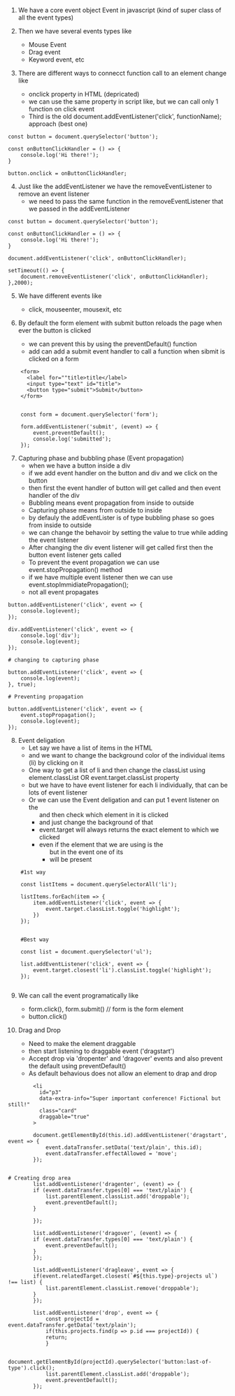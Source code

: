 1. We have a core event object Event in javascript (kind of super class of all the event types)

2. Then we have several events types like

   - Mouse Event
   - Drag event
   - Keyword event, etc

3. There are different ways to connecct function call to an element change like
   - onclick property in HTML (depricated)
   - we can use the same property in script like, but we can call only 1 function on click event
   - Third is the old document.addEventListener('click', functionName); approach (best one)

```
const button = document.querySelector('button');

const onButtonClickHandler = () => {
    console.log('Hi there!');
}

button.onclick = onButtonClickHandler;

```

4. Just like the addEventListener we have the removeEventListener to remove an event listener
   - we need to pass the same function in the removeEventListener that we passed in the addEventListener

```
const button = document.querySelector('button');

const onButtonClickHandler = () => {
    console.log('Hi there!');
}

document.addEventListener('click', onButtonClickHandler);

setTimeout(() => {
    document.removeEventListener('click', onButtonClickHandler);
},2000);

```

5. We have different events like

   - click, mouseenter, mousexit, etc

6. By default the form element with submit button reloads the page when ever the button is clicked
   - we can prevent this by using the preventDefault() function
   - add can add a submit event handler to call a function when sibmit is clicked on a form

```
    <form>
      <label for=""title>title</label>
      <input type="text" id="title">
      <button type="submit">Submit</button>
    </form>


    const form = document.querySelector('form');

    form.addEventListener('submit', (event) => {
        event.preventDefault();
        console.log('submitted');
    });
```

7. Capturing phase and bubbling phase (Event propagation)
   - when we have a button inside a div
   - if we add event handler on the button and div and we click on the button
   - then first the event handler of button will get called and then event handler of the div
   - Bubbling means event propagation from inside to outside
   - Capturing phase means from outside to inside
   - by defauly the addEventLister is of type bubbling phase so goes from inside to outside
   - we can change the behavoir by setting the value to true while adding the event listener
   - After changing the div event listener will get called first then the button event listener gets called
   - To prevent the event propagation we can use event.stopPropagation() method
   - if we have multiple event listener then we can use event.stopImmidiatePropagation();
   - not all event propagates

```
button.addEventListener('click', event => {
    console.log(event);
});

div.addEventListener('click', event => {
    console.log('div');
    console.log(event);
});

# changing to capturing phase

button.addEventListener('click', event => {
    console.log(event);
}, true);

# Preventing propagation

button.addEventListener('click', event => {
    event.stopPropagation();
    console.log(event);
});
```

8. Event deligation
    - Let say we have a list of items in the HTML
    - and we want to change the background color of the individual items (li) by clicking on it
    - One way to get a list of li and then change the classList using element.classList OR event.target.classList property
    - but we have to have event listener for each li individually, that can be lots of event listener
    - Or we can use the Event deligation and can put 1 event listener on the <ul> and then check which element in it is clicked
    - and just change the background of that
    - event.target will always returns the exact element to which we clicked
    - even if the element that we are using is the <ul> but in the event one of its <li> will be present

```
    #1st way

    const listItems = document.querySelectorAll('li');

    listItems.forEach(item => {
        item.addEventListener('click', event => {
            event.target.classList.toggle('highlight');
        })
    });


    #Best way

    const list = document.querySelector('ul');

    list.addEventListener('click', event => {
        event.target.closest('li').classList.toggle('highlight');
    });


```

9. We can call the event programatically like
    - form.click(), form.submit()       // form is the form element
    - button.click()


10. Drag and Drop
    - Need to make the element draggable
    - then start listening to draggable event ('dragstart')
    - Accept drop via 'dropenter' and 'dragover' events and also prevent the default using preventDefault()
    - As default behavious does not allow an element to drap and drop

```
        <li
          id="p3"
          data-extra-info="Super important conference! Fictional but still!"
          class="card"
          draggable="true"
        >

        document.getElementById(this.id).addEventListener('dragstart', event => {
            event.dataTransfer.setData('text/plain', this.id);
            event.dataTransfer.effectAllowed = 'move';
        });


# Creating drop area
        list.addEventListener('dragenter', (event) => {
        if (event.dataTransfer.types[0] === 'text/plain') {
            list.parentElement.classList.add('droppable');
            event.preventDefault();
        }
        
        });

        list.addEventListener('dragover', (event) => {
        if (event.dataTransfer.types[0] === 'text/plain') {
            event.preventDefault();
        }
        });

        list.addEventListener('dragleave', event => {
        if(event.relatedTarget.closest(`#${this.type}-projects ul`) !== list) {
            list.parentElement.classList.remove('droppable');
        }
        });

        list.addEventListener('drop', event => {
            const projectId = event.dataTransfer.getData('text/plain');
            if(this.projects.find(p => p.id === projectId)) {
            return;
            }

            document.getElementById(projectId).querySelector('button:last-of-type').click();
            list.parentElement.classList.add('droppable');
            event.preventDefault();
        });

```